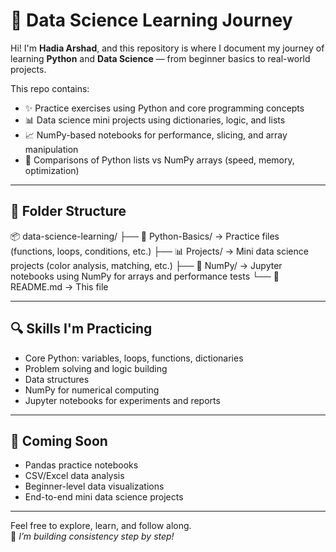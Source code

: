 # 🧠 Data Science Learning Journey

Hi! I'm **Hadia Arshad**, and this repository is where I document my journey of learning **Python** and **Data Science** — from beginner basics to real-world projects.

This repo contains:
- ✨ Practice exercises using Python and core programming concepts
- 📊 Data science mini projects using dictionaries, logic, and lists
- 📈 NumPy-based notebooks for performance, slicing, and array manipulation
- 🧪 Comparisons of Python lists vs NumPy arrays (speed, memory, optimization)

---

## 📁 Folder Structure

📦 data-science-learning/
├── 🐍 Python-Basics/ → Practice files (functions, loops, conditions, etc.)
├── 📊 Projects/ → Mini data science projects (color analysis, matching, etc.)
├── 📘 NumPy/ → Jupyter notebooks using NumPy for arrays and performance tests
└── 📄 README.md → This file

---

## 🔍 Skills I'm Practicing

- Core Python: variables, loops, functions, dictionaries
- Problem solving and logic building
- Data structures
- NumPy for numerical computing
- Jupyter notebooks for experiments and reports

---

## 🚀 Coming Soon

- Pandas practice notebooks
- CSV/Excel data analysis
- Beginner-level data visualizations
- End-to-end mini data science projects

---

Feel free to explore, learn, and follow along.  
🌟 *I’m building consistency step by step!*

